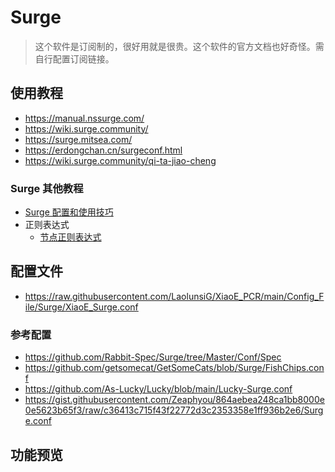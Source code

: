 # Surge
> 这个软件是订阅制的，很好用就是很贵。这个软件的官方文档也好奇怪。需自行配置订阅链接。

## 使用教程
- https://manual.nssurge.com/
- https://wiki.surge.community/
- https://surge.mitsea.com/
- https://erdongchan.cn/surgeconf.html
- https://wiki.surge.community/qi-ta-jiao-cheng
### Surge 其他教程
- [Surge 配置和使用技巧](https://blog.skk.moe/post/i-have-my-unique-surge-setup/)
- 正则表达式
  - [节点正则表达式](https://github.com/LaolunsiG/XiaoE_PCR/blob/main/Config_File/%E8%8A%82%E7%82%B9%E7%9A%84%E6%AD%A3%E5%88%99%E8%A1%A8%E8%BE%BE%E5%BC%8F.md)

## 配置文件
- https://raw.githubusercontent.com/LaolunsiG/XiaoE_PCR/main/Config_File/Surge/XiaoE_Surge.conf
### 参考配置
- https://github.com/Rabbit-Spec/Surge/tree/Master/Conf/Spec
- https://github.com/getsomecat/GetSomeCats/blob/Surge/FishChips.conf
- https://github.com/As-Lucky/Lucky/blob/main/Lucky-Surge.conf
- https://gist.githubusercontent.com/Zeaphyou/864aebea248ca1bb8000e0e5623b65f3/raw/c36413c715f43f22772d3c2353358e1ff936b2e6/Surge.conf

## 功能预览




